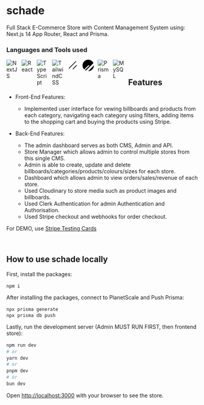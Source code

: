 # schade

Full Stack E-Commerce Store with Content Management System using: Next.js 14 App Router, React and Prisma.

### Languages and Tools used

<img align="left" alt="NextJS" width="30px" style="padding-right:10px;" src="https://cdn.jsdelivr.net/gh/devicons/devicon/icons/nextjs/nextjs-original.svg" />
<img align="left" alt="React" width="30px" style="padding-right:10px;" src="https://cdn.jsdelivr.net/gh/devicons/devicon/icons/react/react-original.svg" />
<img align="left" alt="TypeScript" width="30px" style="padding-right:10px;" src="https://cdn.jsdelivr.net/gh/devicons/devicon/icons/typescript/typescript-plain.svg" />
<img align="left" alt="TailwindCSS" width="30px" style="padding-right:10px;" src="https://cdn.jsdelivr.net/gh/devicons/devicon/icons/tailwindcss/tailwindcss-original.svg" />
<img align="left" alt="ShadcnUI" width="30px" style="padding-right:10px;" src="/toolsIMG/shadcnui.png" />
<img align="left" alt="PlanetScale" width="30px" style="padding-right:10px;" src="/toolsIMG/planetscale-seeklogo.svg" />
<img align="left" alt="Prisma" width="30px" style="padding-right:10px;" src="https://cdn.jsdelivr.net/gh/devicons/devicon/icons/prisma/prisma-original.svg" />
<img align="left" alt="MySQL" width="30px" style="padding-right:10px;" src="https://cdn.jsdelivr.net/gh/devicons/devicon/icons/mysql/mysql-original.svg" />
<br />

## Features
- Front-End Features:
  - Implemented user interface for vewing billboards and products from each category, navigating each category using filters, adding items to the shopping cart and buying the products using Stripe.

- Back-End Features:
  - The admin dashboard serves as both CMS, Admin and API.
  - Store Manager which allows admin to control multiple stores from this single CMS.
  - Admin is able to create, update and delete billboards/categories/products/colours/sizes for each store.
  - Dashboard which allows admin to view orders/sales/revenue of each store.
  - Used Cloudinary to store media such as product images and billboards.
  - Used Clerk Authentication for admin Authentication and Authorisation.
  - Used Stripe checkout and webhooks for order checkout.

For DEMO, use [Stripe Testing Cards](https://stripe.com/docs/testing)

</br>

## How to use schade locally

First, install the packages:

```shell
npm i
```

After installing the packages, connect to PlanetScale and Push Prisma:

```shell
npx prisma generate
npx prisma db push
```

Lastly, run the development server (Admin MUST RUN FIRST, then frontend store):

```bash
npm run dev
# or
yarn dev
# or
pnpm dev
# or
bun dev
```

Open [http://localhost:3000](http://localhost:3000) with your browser to see the store.